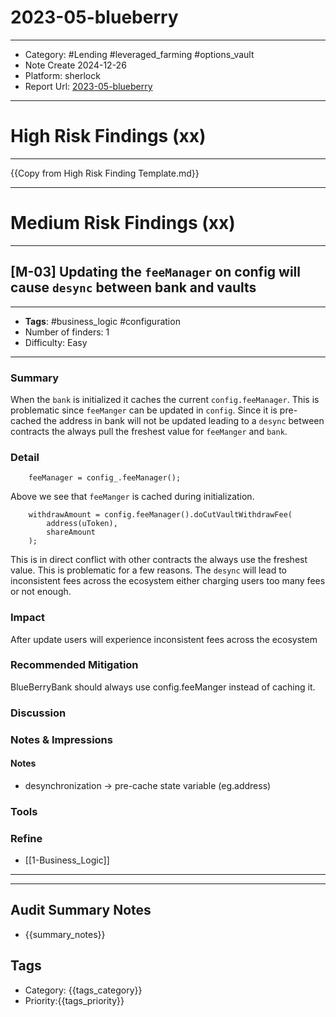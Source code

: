 # 2023-05-blueberry
---
- Category: #Lending #leveraged_farming #options_vault
- Note Create 2024-12-26
- Platform: sherlock
- Report Url: [2023-05-blueberry](https://audits.sherlock.xyz/contests/77/report)
---
# High Risk Findings (xx)

---

{{Copy from High Risk Finding Template.md}}

---

# Medium Risk Findings (xx)

---
## [M-03] Updating the `feeManager` on config will cause `desync` between bank and vaults
----
- **Tags**: #business_logic #configuration 
- Number of finders: 1
- Difficulty: Easy
---
### Summary

When the `bank` is initialized it caches the current `config.feeManager`. This is problematic since `feeManger` can be updated in `config`. Since it is pre-cached the address in bank will not be updated leading to a `desync` between contracts the always pull the freshest value for `feeManger` and `bank`.
### Detail

```solidity
    feeManager = config_.feeManager();
```

Above we see that `feeManger` is cached during initialization.

```solidity
    withdrawAmount = config.feeManager().doCutVaultWithdrawFee(
        address(uToken),
        shareAmount
    );
```

This is in direct conflict with other contracts the always use the freshest value. This is problematic for a few reasons. The `desync` will lead to inconsistent fees across the ecosystem either charging users too many fees or not enough.
### Impact

After update users will experience inconsistent fees across the ecosystem

### Recommended Mitigation

BlueBerryBank should always use config.feeManger instead of caching it.

### Discussion

### Notes & Impressions

#### Notes 
- desynchronization -> pre-cache state variable (eg.address)

### Tools
### Refine
- [[1-Business_Logic]]

---

---

## Audit Summary Notes
- {{summary_notes}}

## Tags
- Category: {{tags_category}}
- Priority:{{tags_priority}}
